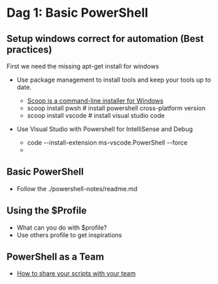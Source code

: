 # Dag 1:  Basic PowerShell 

## Setup windows correct for automation (Best practices)

First we need the missing apt-get install for windows
- Use package management to install tools and keep your tools up to date.
  - [Scoop is a command-line installer for Windows](https://scoop.sh/)
  - scoop install pwsh          # install powershell cross-platform version
  - scoop install vscode        # install visual studio code 

- Use Visual Studio with Powershell for IntelliSense and Debug
  - code --install-extension ms-vscode.PowerShell --force 
  - 



## Basic PowerShell 

- Follow the ./powershell-notes/readme.md 


## Using the $Profile
- What can you do with $profile?
- Use others profile to get inspirations 


## PowerShell as a Team

- [How to share your scripts with your team](https://learning-azure.azurewebsites.net/basic-powershell/)


